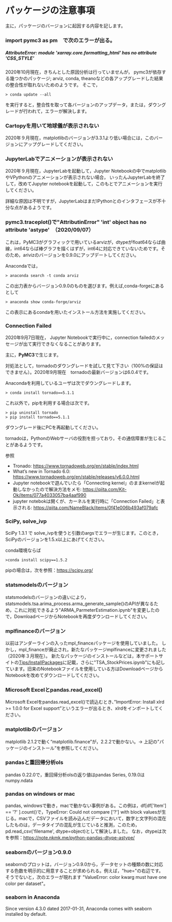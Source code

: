 # パッケージの注意事項

主に，パッケージのバージョンに起因する内容を記します。


### import pymc3 as pm　で次のエラーが出る。
##### AttributeError: module 'xarray.core.formatting_html' has no attribute 'CSS_STYLE'
2020年10月現在，きちんとした原因分析は行っていませんが，
pymc3が依存する幾つかのパッケージ; arviz, conda, theanoなどの各アップグレードした結果の整合性が取れないためのようです。
そこで，
```
> conda update --all
```
を実行すると，整合性を取って各バージョンのアップデータ，または，ダウングレードが行われて，エラーが解決します。

### Cartopyを用いて地球儀が表示されない
2020年９月現在，matplotlibのバージョンが3.3.1より低い場合には，このバージョンにアップグレードしてください。

### JupyterLabでアニメーションが表示されない
2020年９月現在，JupyterLabを起動して，Jupyter Notebookの中でmatplotlibやVPythonのアニメーションが表示されない場合，
いったんJupyterLabを終了して，改めてJupyter notebookを起動して，このもとでアニメーションを実行してください。

詳細な原因は不明ですが，JupyterLabはまだIPythonとのインタフェースが不十分な点があるようです。


### pymc3.traceplot()で"AttributinError" 'int' object has no attribute 'astype'　（2020/09/07）
これは，PyMC3がグラフィックで用いているarvizが，dtypeがfloat64ならば曲線，int64ならば棒グラフを描くはずが，int64に対応できていないためです。そのため，arivizのバージョンを0.9.0にアップデートしてください。

Anacondaでは，
```
> anaconda search -t conda arviz
```
この出力表からバージョン0.9.0のものを選びます。例えば,conda-forgeにあるとして
```
> anaconda show conda-forge/arviz
```
この表示にあるcondaを用いたインストール方法を実施してください。


### Connection Failed 
2020年9月7日現在，
Jupyter Notebookで実行中に，connection failedのメッセージが出て実行できなくなることがあります。

主に，**PyMC3**で生じます。

対処法として，tornadoのダウングレードを試して見て下さい（100\%の保証はできません）。2020年9月現在　tornadoの最新バージョンは6.0.4です。

Anacondaを利用しているユーザは次でダウングレードします。
```
> conda install tornado==5.1.1
```
これ以外で，pipを利用する場合は次です。
```
> pip uninstall tornado
> pip install tornado==5.1.1
```
ダウングレード後にPCを再起動してください。

tornadoは，PythonのWebサーバの役割を担っており，その通信障害が生じることがあるようです。

参照
- Tronado: https://www.tornadoweb.org/en/stable/index.html
- What’s new in Tornado 6.0: https://www.tornadoweb.org/en/stable/releases/v6.0.0.html
- Jupyter notebookで遊んでいたら「Connecting kernel」のままkernelが起動しなかったので解決方法をメモ: https://qiita.com/Kit-Ok/items/077a4033057ba4aaf990
- jupyter notebokは開くが、カーネルを実行時に「Connection Failed」と表示される: https://qiita.com/NameBlack/items/0f41e006b493af079afc

### SciPy, solve_ivp
SciPy 1.3.1 で solve_ivpを使うと引数のargsでエラーが生じます。このとき，SciPyのバージョンを1.5.x以上にあげてください。

conda環境ならば
```
>conda install scipy==1.5.2
```
pipの場合は，次を参照：https://scipy.org/

### statsmodelsのバージョン
 statsmodelsのバージョンの違いにより，statsmodels.tsa.arima_process.arma_generate_sample()のAPIが異なるため，これに対処できるよう"ARMA_ParmeterEstimation.ipynb"を変更したので，DownloadページからNotebookを再度ダウンロードしてください。


### mplfinanceのバージョン
以前はアンダーラインの入ったmpl_financeパッケージを使用していました。
しかし，mpl_financeが廃止され，新たなパッケージmplfinanceに変更されました（2020年３月現在）。
新たなパッケージのインストールなどは，本サポートサイトの[Tips/InstallPackages](https://github.com/ohmsha/MHBooks/tree/master/Tips/InstallPackages)に記載，さらに"TSA_StockPrices.ipynb"にも記しています。旧来のNotebookファイルを使用している方はDownloadページからNotebookを改めてダウンロードしてください。


### Microsoft Excelとpandas.read_excel()
Microsoft Excelをpandas.read_excel()で読込むとき、”ImportError: Install xlrd >= 1.0.0 for Excel support”というエラーが出るとき、xlrdをインポートしてください。

### matplotlibのバージョン
matplotlib 2.1.2で動く“matplotlib.finance”が，2.2.2で動かない。-> 上記の"パッケージのインストール”を参照してください。

### pandasと重回帰分析ols
pandas 0.22.0で，重回帰分析olsの返り値はpandas Series,  0.19.0はnumpy.ndata

### pandas on windows or mac
pandas,  windowsで動き，macで動かない事例がある。この例は，df[df['Item'] == '?' ].count()で，TypeError: Could not compare ['?'] with block valuesが生じる。macで，CSVファイルを読み込んだデータにおいて，数字と文字列の混在したものは，データタイプの混乱が生じていると推測，このため，pd.read_csv('filename', dtype=object)として解決しました。
なお，dtypeは次を参照：https://note.nkmk.me/python-pandas-dtype-astype/


### seabornのバージョン0.9.0
seabornのプロットは，バージョン0.9.0から，データセットの種類の数に対応する色数を明示的に用意することが求められる。例えば，"hue="の右辺です。
そうでないと，次のエラーが現れます "ValueError: color kwarg must have one color per dataset"。

### seaborn in Anaconda
Since version 4.3.0 dated 2017-01-31, Anaconda comes with seaborn installed by default.